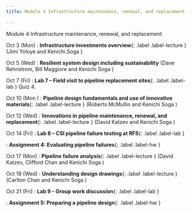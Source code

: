 ```yaml
---
title: Module 4 Infrastructure maintenance, renewal, and replacement
 
---
```

Module 4 Infrastructure maintenance, renewal, and replacement

Oct 3 (Mon) 
: **Infrastructure investments overview**{: .label .label-lecture } []() 
(Jimi Yoloye and Kenichi Soga )

Oct 5 (Wed) 
: **Resilient system design including sustainability** []() 
(Dave Rehnstrom, Bill Maggiore and Kenichi Soga )

Oct 7 (Fri) 
: **Lab 7 – Field visit to pipeline replacement sites**{: .label .label-lab } 
Quiz 4.

Oct 10 (Mon ) 
: **Pipeline design fundamentals and use of innovative materials**{: .label .label-lecture } []() 
(Roberts McMullin and Kenichi Soga )

Oct 12 (Wed) 
: **Innovations in pipeline maintenance, renewal, and replacement**{: .label .label-lecture }[]() 
(David Katzev and Kenichi Soga )

Oct 14 (Fri) 
: **Lab 8 – CSI pipeline failure testing at RFS**{: .label .label-lab }

: **Assignment 4: Evaluating pipeline failures**{: .label .label-hw }

Oct 17 (Mon) 
: **Pipeline failure analysis**{: .label .label-lecture } []() 
(David Katzev, Clifford Chan and Kenichi Soga )

Oct 19 (Wed) 
: **Understanding design drawings**{: .label .label-lecture } []() 
(Carlton Chan and Kenichi Soga )

Oct 21 (Fri) 
: **Lab 9 - Group work discussion**{: .label .label-lab } 

: **Assignment 5: Preparing a pipeline design**{: .label .label-hw }